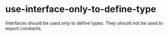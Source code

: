 # use-interface-only-to-define-type

Interfaces should be used only to define types. They should not be used to export constants.